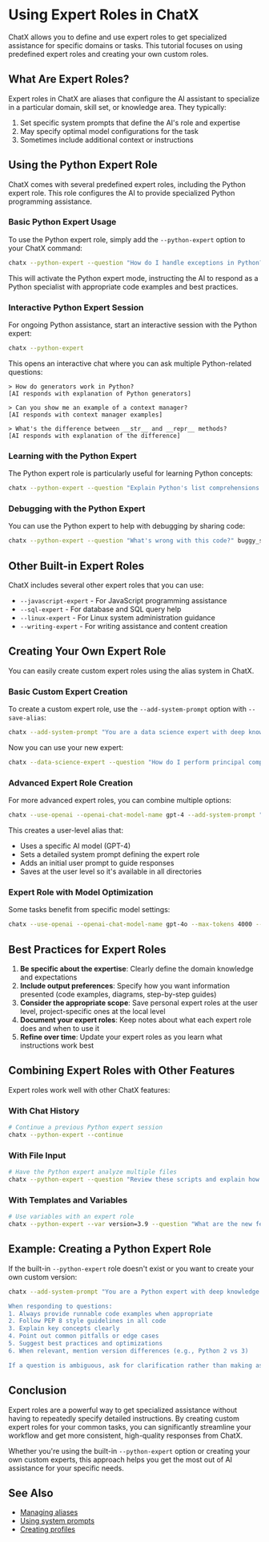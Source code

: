 # Using Expert Roles in ChatX

ChatX allows you to define and use expert roles to get specialized assistance for specific domains or tasks. This tutorial focuses on using predefined expert roles and creating your own custom roles.

## What Are Expert Roles?

Expert roles in ChatX are aliases that configure the AI assistant to specialize in a particular domain, skill set, or knowledge area. They typically:

1. Set specific system prompts that define the AI's role and expertise
2. May specify optimal model configurations for the task
3. Sometimes include additional context or instructions

## Using the Python Expert Role

ChatX comes with several predefined expert roles, including the Python expert role. This role configures the AI to provide specialized Python programming assistance.

### Basic Python Expert Usage

To use the Python expert role, simply add the `--python-expert` option to your ChatX command:

```bash
chatx --python-expert --question "How do I handle exceptions in Python?"
```

This will activate the Python expert mode, instructing the AI to respond as a Python specialist with appropriate code examples and best practices.

### Interactive Python Expert Session

For ongoing Python assistance, start an interactive session with the Python expert:

```bash
chatx --python-expert
```

This opens an interactive chat where you can ask multiple Python-related questions:

```
> How do generators work in Python?
[AI responds with explanation of Python generators]

> Can you show me an example of a context manager?
[AI responds with context manager examples]

> What's the difference between __str__ and __repr__ methods?
[AI responds with explanation of the difference]
```

### Learning with the Python Expert

The Python expert role is particularly useful for learning Python concepts:

```bash
chatx --python-expert --question "Explain Python's list comprehensions with 5 progressively complex examples"
```

### Debugging with the Python Expert

You can use the Python expert to help with debugging by sharing code:

```bash
chatx --python-expert --question "What's wrong with this code?" buggy_script.py
```

## Other Built-in Expert Roles

ChatX includes several other expert roles that you can use:

- `--javascript-expert` - For JavaScript programming assistance
- `--sql-expert` - For database and SQL query help
- `--linux-expert` - For Linux system administration guidance
- `--writing-expert` - For writing assistance and content creation

## Creating Your Own Expert Role

You can easily create custom expert roles using the alias system in ChatX.

### Basic Custom Expert Creation

To create a custom expert role, use the `--add-system-prompt` option with `--save-alias`:

```bash
chatx --add-system-prompt "You are a data science expert with deep knowledge of statistics, machine learning, pandas, scikit-learn, and visualization libraries. Always include code examples with explanations of the statistical concepts involved. Suggest best practices for data analysis workflows." --save-alias data-science-expert
```

Now you can use your new expert:

```bash
chatx --data-science-expert --question "How do I perform principal component analysis in Python?"
```

### Advanced Expert Role Creation

For more advanced expert roles, you can combine multiple options:

```bash
chatx --use-openai --openai-chat-model-name gpt-4 --add-system-prompt "You are a cybersecurity expert specializing in penetration testing, security audits, and secure coding practices. Always emphasize security best practices and provide detailed explanations of vulnerabilities and their remediation." --add-user-prompt "Please analyze security issues thoroughly and provide actionable recommendations." --save-user-alias security-expert
```

This creates a user-level alias that:
- Uses a specific AI model (GPT-4)
- Sets a detailed system prompt defining the expert role
- Adds an initial user prompt to guide responses
- Saves at the user level so it's available in all directories

### Expert Role with Model Optimization

Some tasks benefit from specific model settings:

```bash
chatx --use-openai --openai-chat-model-name gpt-4o --max-tokens 4000 --add-system-prompt "You are a creative writing expert. You excel at crafting engaging narratives, developing interesting characters, and creating vivid descriptions. Provide thoughtful feedback on writing samples and suggest improvements for style, structure, and clarity." --save-alias writing-coach
```

## Best Practices for Expert Roles

1. **Be specific about the expertise**: Clearly define the domain knowledge and expectations
2. **Include output preferences**: Specify how you want information presented (code examples, diagrams, step-by-step guides)
3. **Consider the appropriate scope**: Save personal expert roles at the user level, project-specific ones at the local level
4. **Document your expert roles**: Keep notes about what each expert role does and when to use it
5. **Refine over time**: Update your expert roles as you learn what instructions work best

## Combining Expert Roles with Other Features

Expert roles work well with other ChatX features:

### With Chat History

```bash
# Continue a previous Python expert session
chatx --python-expert --continue
```

### With File Input

```bash
# Have the Python expert analyze multiple files
chatx --python-expert --question "Review these scripts and explain how they work together" script1.py script2.py config.json
```

### With Templates and Variables

```bash
# Use variables with an expert role
chatx --python-expert --var version=3.9 --question "What are the new features in Python {version}?"
```

## Example: Creating a Python Expert Role

If the built-in `--python-expert` role doesn't exist or you want to create your own custom version:

```bash
chatx --add-system-prompt "You are a Python expert with deep knowledge of Python programming language, libraries, frameworks, and best practices. You have experience with Python 2.x through Python 3.x, and are familiar with popular libraries such as NumPy, Pandas, Django, Flask, PyTorch, TensorFlow, and more.

When responding to questions:
1. Always provide runnable code examples when appropriate
2. Follow PEP 8 style guidelines in all code
3. Explain key concepts clearly
4. Point out common pitfalls or edge cases
5. Suggest best practices and optimizations
6. When relevant, mention version differences (e.g., Python 2 vs 3)

If a question is ambiguous, ask for clarification rather than making assumptions." --save-user-alias python-expert
```

## Conclusion

Expert roles are a powerful way to get specialized assistance without having to repeatedly specify detailed instructions. By creating custom expert roles for your common tasks, you can significantly streamline your workflow and get more consistent, high-quality responses from ChatX.

Whether you're using the built-in `--python-expert` option or creating your own custom experts, this approach helps you get the most out of AI assistance for your specific needs.

## See Also

- [Managing aliases](/advanced/aliases.md)
- [Using system prompts](/usage/input-options.md)
- [Creating profiles](/advanced/profiles.md)
